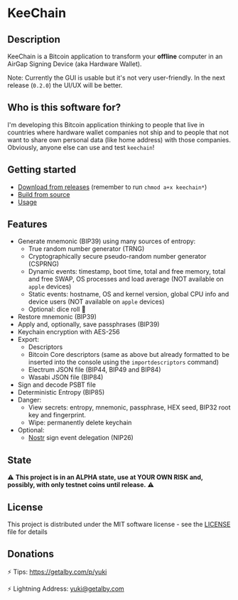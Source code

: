 # KeeChain

## Description

KeeChain is a Bitcoin application to transform your **offline** computer in an AirGap Signing Device (aka Hardware Wallet).

Note: Currently the GUI is usable but it's not very user-friendly. In the next release (`0.2.0`) the UI/UX will be better.

## Who is this software for?

I'm developing this Bitcoin application thinking to people that live in countries where hardware wallet companies not ship and to people that not want to share own personal data (like home address) with those companies.
Obviously, anyone else can use and test `keechain`!

## Getting started

* [Download from releases](https://github.com/yukibtc/keechain/releases) (remember to run `chmod a+x keechain*`)
* [Build from source](doc/build.md) 
* [Usage](doc/usage.md) 

## Features

* Generate mnemonic (BIP39) using many sources of entropy:
    - True random number generator (TRNG)
    - Cryptographically secure pseudo-random number generator (CSPRNG)
    - Dynamic events: timestamp, boot time, total and free memory, total and free SWAP, OS processes and load average (NOT available on `apple` devices)
    - Static events: hostname, OS and kernel version, global CPU info and device users (NOT available on `apple` devices)
    - Optional: dice roll 🎲
* Restore mnemonic (BIP39)
* Apply and, optionally, save passphrases (BIP39)
* Keychain encryption with AES-256
* Export:
    - Descriptors
    - Bitcoin Core descriptors (same as above but already formatted to be inserted into the console using the `importdescriptors` command)
    - Electrum JSON file (BIP44, BIP49 and BIP84)
    - Wasabi JSON file (BIP84)
* Sign and decode PSBT file
* Deterministic Entropy (BIP85)
* Danger:
    - View secrets: entropy, mnemonic, passphrase, HEX seed, BIP32 root key and fingerprint.
    - Wipe: permanently delete keychain
* Optional:
    - [Nostr](https://github.com/nostr-protocol/nostr) sign event delegation (NIP26) 

## State

⚠️ **This project is in an ALPHA state, use at YOUR OWN RISK and, possibly, with only testnet coins until release.** ⚠️

## License

This project is distributed under the MIT software license - see the [LICENSE](LICENSE) file for details

## Donations

⚡ Tips: https://getalby.com/p/yuki

⚡ Lightning Address: yuki@getalby.com
